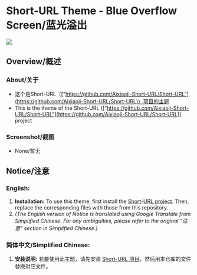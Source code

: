 # Short-URL Theme - Blue Overflow Screen/蓝光溢出
<img src="https://helloaixiaoji.github.io/Ji-mdimg/svg/MADE-WITH/MADE-WITH.PHP.HTML.CSS.JS.svg">

## Overview/概述
### About/关于
- 这个是Short-URL（["https://github.com/Aixiaoji-Short-URL/Short-URL"](https://github.com/Aixiaoji-Short-URL/Short-URL)）项目的主题
- This is the theme of the Short-URL (["https://github.com/Aixiaoji-Short-URL/Short-URL"](https://github.com/Aixiaoji-Short-URL/Short-URL)) project

### Screenshot/截图
- None/暂无

## Notice/注意
### English:
1. **Installation:** To use this theme, first install the [Short-URL project](https://github.com/Aixiaoji-Short-URL/Short-URL). Then, replace the corresponding files with those from this repository.
2. *(The English version of Notice is translated using Google Translate from Simplified Chinese. For any ambiguities, please refer to the original "注意" section in Simplified Chinese.)*

### 简体中文/Simplified Chinese:
1. **安装说明:** 若要使用此主题，请先安装 [Short-URL 项目](https://github.com/Aixiaoji-Short-URL/Short-URL)，然后用本仓库的文件替换对应文件。

